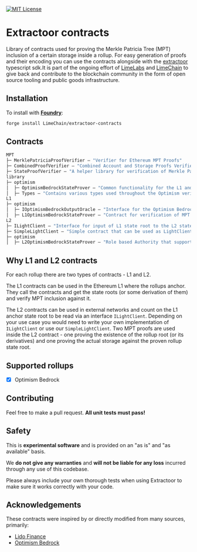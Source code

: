 [![MIT License][license-shield]][license-url]

# Extractoor contracts

Library of contracts used for proving the Merkle Patricia Tree (MPT) inclusion of a certain storage inside a rollup. For easy generation of proofs and their encoding you can use the contracts alongside with the [extractoor](https://github.com/LimeChain/extractoor-sdk) typescript sdk.It is part of the ongoing effort of [LimeLabs](https://limelabs.tech) and [LimeChain](https://limechain.tech) to give back and contribute to the blockchain community in the form of open source tooling and public goods infrastructure.

## Installation

To install with [**Foundry**](https://github.com/gakonst/foundry):

```sh
forge install LimeChain/extractoor-contracts
```

## Contracts
```ml
MPT
├─ MerklePatriciaProofVerifier — "Verifier for Ethereum MPT Proofs"
├─ CombinedProofVerifier — "Combined Account and Storage Proofs Verifier"
├─ StateProofVerifier — "A helper library for verification of Merkle Patricia account and state proofs"
library
├─ optimism
│  ├─ OptimismBedrockStateProver — "Common functionality for the L1 and L2 Optimism Bedrock State Verifiers"
│  ├─ Types — "Contains various types used throughout the Optimism verification process"
L1
├─ optimism
│  ├─ IOptimismBedrockOutputOracle — "Interface for the Optimism Bedrock Output Proover"
│  ├─ L1OptimismBedrockStateProver — "Contract for verification of MPT inclusion inside Optimism Bedrock from within the anchored L1"
L2
├─ ILightClient — "Interface for input of L1 state root to the L2 state prover"
├─ SimpleLightClient — "Simple contract that can be used as LightClient providing state roots for blocks by their number"
├─ optimism
│  ├─ L2OptimismBedrockStateProver — "Role based Authority that supports up to 256 roles"
```

## Why L1 and L2 contracts
For each rollup there are two types of contracts - L1 and L2. 

The L1 contracts can be used in the Ethereum L1 where the rollups anchor. They call the contracts and get the state roots (or some derivation of them) and verify MPT inclusion against it. 

The L2 contracts can be used in external networks and count on the L1 anchor state root to be read via an interface `ILightClient`. Depending on your use case you would need to write your own implementation of `ILightClient` or use our `SimpleLightClient`. Two MPT proofs are used inside the L2 contract - one proving the existence of the rollup root (or its derivatives) and one proving the actual storage against the proven rollup state root.

## Supported rollups

- [x] Optimism Bedrock

## Contributing

Feel free to make a pull request. **All unit tests must pass!**

## Safety

This is **experimental software** and is provided on an "as is" and "as available" basis.

We **do not give any warranties** and **will not be liable for any loss** incurred through any use of this codebase.

Please always include your own thorough tests when using Extractoor to make sure it works correctly with your code. 

## Acknowledgements

These contracts were inspired by or directly modified from many sources, primarily:

- [Lido Finance](https://github.com/lidofinance/curve-merkle-oracle)
- [Optimism Bedrock](https://github.com/ethereum-optimism/optimism/tree/develop/packages/contracts-bedrock/contracts)

[license-shield]: https://img.shields.io/badge/License-MIT-green.svg
[license-url]: https://github.com/LimeChain/extractoor-contracts/blob/main/LICENSE.txt